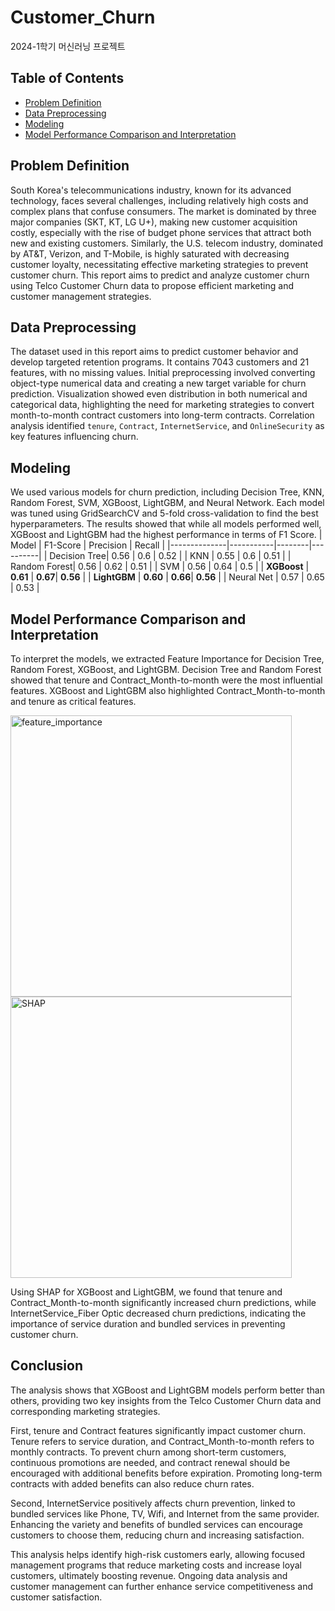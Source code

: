 # Customer_Churn
2024-1학기 머신러닝 프로젝트

## Table of Contents
* [Problem Definition](#problem_definition)
* [Data Preprocessing](#data_preprocessing)
* [Modeling](#Modeling)
* [Model Performance Comparison and Interpretation](#Model_Performance_Comparison_and_Interpretation)

## Problem Definition
South Korea's telecommunications industry, known for its advanced technology, faces several challenges, including relatively high costs and complex plans that confuse consumers. The market is dominated by three major companies (SKT, KT, LG U+), making new customer acquisition costly, especially with the rise of budget phone services that attract both new and existing customers. Similarly, the U.S. telecom industry, dominated by AT&T, Verizon, and T-Mobile, is highly saturated with decreasing customer loyalty, necessitating effective marketing strategies to prevent customer churn. This report aims to predict and analyze customer churn using Telco Customer Churn data to propose efficient marketing and customer management strategies.

## Data Preprocessing
The dataset used in this report aims to predict customer behavior and develop targeted retention programs. It contains 7043 customers and 21 features, with no missing values. Initial preprocessing involved converting object-type numerical data and creating a new target variable for churn prediction. Visualization showed even distribution in both numerical and categorical data, highlighting the need for marketing strategies to convert month-to-month contract customers into long-term contracts. Correlation analysis identified `tenure`, `Contract`, `InternetService`, and `OnlineSecurity` as key features influencing churn.

## Modeling
We used various models for churn prediction, including Decision Tree, KNN, Random Forest, SVM, XGBoost, LightGBM, and Neural Network. Each model was tuned using GridSearchCV and 5-fold cross-validation to find the best hyperparameters. The results showed that while all models performed well, XGBoost and LightGBM had the highest performance in terms of F1 Score.
| Model        | F1-Score | Precision | Recall |
|--------------|-----------|--------|----------|
| Decision Tree| 0.56      | 0.6   | 0.52     |
| KNN          | 0.55      | 0.6   | 0.51     |
| Random Forest| 0.56      | 0.62   | 0.51     |
| SVM          | 0.56      | 0.64   | 0.5     |
| **XGBoost**  | **0.61**  | **0.67**| **0.56** |
| **LightGBM** | **0.60**  | **0.66**| **0.56** |
| Neural Net   | 0.57      | 0.65   | 0.53     |

## Model Performance Comparison and Interpretation
To interpret the models, we extracted Feature Importance for Decision Tree, Random Forest, XGBoost, and LightGBM. Decision Tree and Random Forest showed that tenure and Contract_Month-to-month were the most influential features. XGBoost and LightGBM also highlighted Contract_Month-to-month and tenure as critical features.

<img src="https://github.com/BARAM1NG/Customer_Churn/assets/122276734/59b8beb7-ed95-4d69-ab1b-3a1bc6ebf522" alt="feature_importance" width="450"/>
<img src="https://github.com/BARAM1NG/Customer_Churn/assets/122276734/211c3a41-628c-4368-aefd-67a0e0318593" alt="SHAP" width="450"/>

Using SHAP for XGBoost and LightGBM, we found that tenure and Contract_Month-to-month significantly increased churn predictions, while InternetService_Fiber Optic decreased churn predictions, indicating the importance of service duration and bundled services in preventing customer churn.

## Conclusion
The analysis shows that XGBoost and LightGBM models perform better than others, providing two key insights from the Telco Customer Churn data and corresponding marketing strategies.

First, tenure and Contract features significantly impact customer churn. Tenure refers to service duration, and Contract_Month-to-month refers to monthly contracts. To prevent churn among short-term customers, continuous promotions are needed, and contract renewal should be encouraged with additional benefits before expiration. Promoting long-term contracts with added benefits can also reduce churn rates.

Second, InternetService positively affects churn prevention, linked to bundled services like Phone, TV, Wifi, and Internet from the same provider. Enhancing the variety and benefits of bundled services can encourage customers to choose them, reducing churn and increasing satisfaction.

This analysis helps identify high-risk customers early, allowing focused management programs that reduce marketing costs and increase loyal customers, ultimately boosting revenue. Ongoing data analysis and customer management can further enhance service competitiveness and customer satisfaction.
